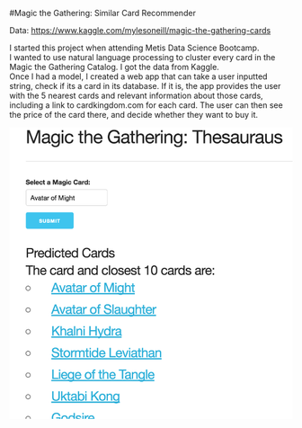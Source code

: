 #Magic the Gathering: Similar Card Recommender

Data: https://www.kaggle.com/mylesoneill/magic-the-gathering-cards  
  
I started this project when attending Metis Data Science Bootcamp.  
I wanted to use natural language processing to cluster every card in the Magic the Gathering Catalog. I got the data from Kaggle.  
Once I had a model, I created a web app that can take a user inputted string, check if its a card in its database. If it is, the app provides the user with the 5 nearest cards and relevant information about those cards, including a link to cardkingdom.com for each card. The user can then see the price of the card there, and decide whether they want to buy it.

<img src="mtg_app/Demo.jpeg" alt="" style="max-width:100%;">